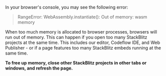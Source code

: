 
In your browser's console, you may see the following error:
> RangeError: WebAssembly.instantiate(): Out of memory: wasm memory

When too much memory is allocated to browser processes, browsers will run out of memory. This can happen if you open too many StackBlitz projects at the same time. This includes our editor, Codeflow IDE, and Web Publisher - or if a page features too many StackBlitz embeds running at the same time.

**To free up memory, close other StackBlitz projects in other tabs or windows, and refresh the page.**

